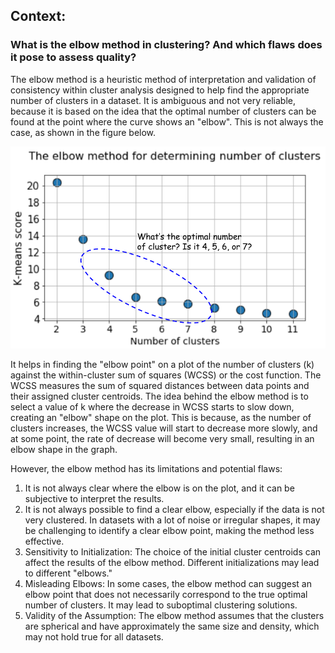 ## Context:

### What is the elbow method in clustering? And which flaws does it pose to assess quality?

The elbow method is a heuristic method of interpretation and validation of consistency within cluster analysis designed to help find the appropriate number of clusters in a dataset. It is ambiguous and not very reliable, because it is based on the idea that the optimal number of clusters can be found at the point where the curve shows an "elbow". This is not always the case, as shown in the figure below.

![Alt text](elbow.png)

It helps in finding the "elbow point" on a plot of the number of clusters (k) against the within-cluster sum of squares (WCSS) or the cost function. The WCSS measures the sum of squared distances between data points and their assigned cluster centroids. The idea behind the elbow method is to select a value of k where the decrease in WCSS starts to slow down, creating an "elbow" shape on the plot. This is because, as the number of clusters increases, the WCSS value will start to decrease more slowly, and at some point, the rate of decrease will become very small, resulting in an elbow shape in the graph.

However, the elbow method has its limitations and potential flaws:

1. It is not always clear where the elbow is on the plot, and it can be subjective to interpret the results.
2. It is not always possible to find a clear elbow, especially if the data is not very clustered. In datasets with a lot of noise or irregular shapes, it may be challenging to identify a clear elbow point, making the method less effective.
3. Sensitivity to Initialization: The choice of the initial cluster centroids can affect the results of the elbow method. Different initializations may lead to different "elbows."
4. Misleading Elbows: In some cases, the elbow method can suggest an elbow point that does not necessarily correspond to the true optimal number of clusters. It may lead to suboptimal clustering solutions.
5. Validity of the Assumption: The elbow method assumes that the clusters are spherical and have approximately the same size and density, which may not hold true for all datasets.